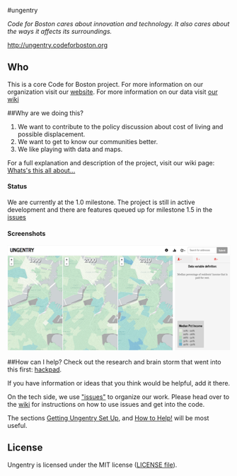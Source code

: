 #ungentry

*Code for Boston cares about innovation and technology.  It also cares about the ways it affects its surroundings.*

http://ungentry.codeforboston.org


## Who
This is a core Code for Boston project.  For more information on our organization visit our [website](http://codeforboston.org).  For more information on our data visit [our wiki](**********)


##Why are we doing this?

  1. We want to contribute to the policy discussion about cost of living and possible displacement.
  2. We want to get to know our communities better.
  3. We like playing with data and maps.
  

  For a full explanation and description of the project, visit our wiki page: [Whats's this all about...](http://github.com/codeforboston/ungentry/wiki/What's-this-all-about...)


#### Status
We are currently at the 1.0 milestone.  The project is still in active development and there are features queued up for milestone 1.5 in the [issues](https://github.com/codeforboston/ungentry/issues)


#### Screenshots
![Home page](https://github.com/codeforboston/ungentry/blob/master/images/home.png)


##How can I help?
Check out the research and brain storm that went into this first: [hackpad](https://codeforboston.hackpad.com/How-can-Code-for-Boston-contribute-to-the-policy-discussion-on-gentrification-in-Boston-fD9RvXalX84#:h=Variable-Wish-List).

If you have information or ideas that you think would be helpful, add it there.


On the tech side, we use ["issues"](https://github.com/codeforboston/ungentry/issues) to organize our work.  Please head over to the [wiki](https://github.com/codeforboston/ungentry/wiki) for instructions on how to use issues and get into the code. 

The sections [Getting Ungentry Set Up](https://github.com/codeforboston/ungentry/wiki/Getting%20Ungentry%20Set%20Up), and [How to Help!](https://github.com/codeforboston/ungentry/wiki/How%20to%20Help!) will be most useful.



## License
Ungentry is licensed under the MIT license ([LICENSE file](https://github.com/codeforboston/ungentry/blob/master/LICENSE)).



